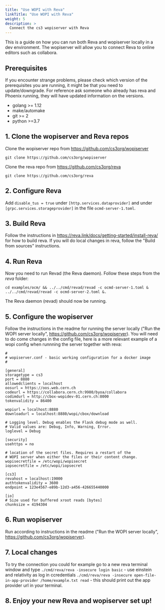 ```yaml
---
title: "Use WOPI with Reva"
linkTitle: "Use WOPI with Reva"
weight: 5
description: >
  Connect the cs3 wopiserver with Reva
---
```


This is a guide on how you can run both Reva and wopiserver locally in a dev environment. 
The wopiserver will allow you to connect Reva to online editors such as collabora.

## Prerequisites
If you encounter strange problems, please check which version of the prerequisites you are running, it might be that you need to update/downgrade. For reference ask someone who already has reva and Phoenix running, they will have updated information on the versions.
* golang >= 1.12
* make/automake
* git >= 2
* python >=3.7

## 1. Clone the wopiserver and Reva repos
Clone the wopiserver repo from https://github.com/cs3org/wopiserver

```
git clone https://github.com/cs3org/wopiserver
```

Clone the reva repo from https://github.com/cs3org/reva 

```
git clone https://github.com/cs3org/reva
```

## 2. Configure Reva
Add `disable_tus = true` under `[http.services.dataprovider]` and under `[grpc.services.storageprovider]` in the file `ocmd-server-1.toml`.

## 3. Build Reva
Follow the instructions in https://reva.link/docs/getting-started/install-reva/ for how to build reva. If you will do local
changes in reva, follow the "Build from sources" instructions.

## 4. Run Reva
Now you need to run Revad (the Reva daemon). Follow these steps
from the *reva* folder:

```
cd examples/ocm/ && ../../cmd/revad/revad -c ocmd-server-1.toml & ../../cmd/revad/revad -c ocmd-server-2.toml &.
``` 

The Reva daemon (revad) should now be running.

## 5. Configure the wopiserver
Follow the instructions in the readme for running the server locally ("Run the WOPI server locally", https://github.com/cs3org/wopiserver). You will need to do come changes in the config file, here is a more relevant example of a wopi config when runnning the server together with reva:

```
#
# wopiserver.conf - basic working configuration for a docker image
#

[general]
storagetype = cs3
port = 8880
allowedclients = localhost
oosurl = https://oos.web.cern.ch
codeurl = https://collabora.cern.ch:9980/byoa/collabora
codimdurl = http://cbox-wopidev-01.cern.ch:8000
tokenvalidity = 86400

wopiurl = localhost:8880
downloadurl = localhost:8880/wopi/cbox/download

# Logging level. Debug enables the Flask debug mode as well.
# Valid values are: Debug, Info, Warning, Error.
loglevel = Debug

[security]
usehttps = no

# location of the secret files. Requires a restart of the
# WOPI server when either the files or their content change.
wopisecretfile = /etc/wopi/wopisecret
iopsecretfile = /etc/wopi/iopsecret

[cs3]
revahost = localhost:19000
authtokenvalidity = 3600
endpoint = 123e4567-e89b-12d3-a456-426655440000

[io]
# Size used for buffered xroot reads [bytes]
chunksize = 4194304 
```

## 6. Run wopiserver
Run according to instructions in the readme ("Run the WOPI server locally", https://github.com/cs3org/wopiserver).

## 7. Local changes
To try the connection you could for example go to a new reva terminal window and type 
`./cmd/reva/reva -insecure login basic` - use einstein and relativity as log in ccredentials
`./cmd/reva/reva -insecure open-file-in-app-provider /home/example.txt read` - this should print out the app provider url in your terminal. 

## 8. Enjoy your new Reva and wopiserver set up!
